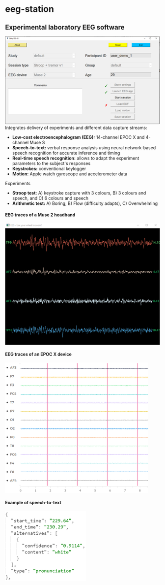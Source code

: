 # eeg-station
## Experimental laboratory EEG software
![sibley main window](img/eeg_sibley.png)
Integrates delivery of experiments and different data capture streams:
* __Low-cost electroencephalogram (EEG):__ 14-channel EPOC X and 4-channel Muse S
* __Speech-to-text:__ verbal response analysis using neural network-based speech recognition for accurate inference and timing
* __Real-time speech recognition:__ allows to adapt the experiment parameters to the subject's responses
* __Keystrokes:__ conventional keylogger
* __Motion:__ Apple watch gyroscope and accelerometer data

Experiments
* __Stroop test:__ A) keystroke capture with 3 colours, B) 3 colours and speech, and C) 6 colours and speech
* __Arithmetic test:__ A) Boring, B) Flow (difficulty adapts), C) Overwhelming


#### EEG traces of a Muse 2 headband
![eeg muse](img/eeg_muse.png)

#### EEG traces of an EPOC X device
![eeg epoc](img/eeg_EPOC.png)

#### Example of speech-to-text
![eeg epoc](img/speech_to_text.png)
